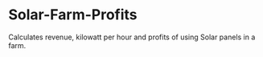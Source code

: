 # Solar-Farm-Profits
Calculates revenue, kilowatt per hour and profits of using Solar panels in a farm.
